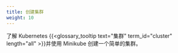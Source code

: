```yaml
---
title: 创建集群
weight: 10
---
```


<!--
Learn about Kubernetes {{< glossary_tooltip text="cluster" term_id="cluster" length="all" >}} and create a simple cluster using Minikube.
-->
了解 Kubernetes {{<glossary_tooltip text="集群" term_id="cluster" length="all" >}}并使用 Minikube
创建一个简单的集群。
